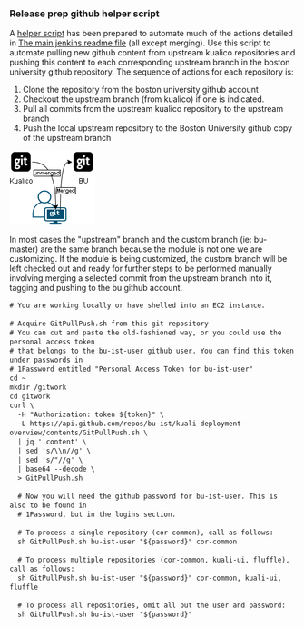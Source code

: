 ### Release prep github helper script

A [helper script](gitPullPush.sh) has been prepared to automate much of the actions detailed in [The main jenkins readme file](Jenkins.md) (all except merging). Use this script to automate pulling new github content from upstream kualico repositories and pushing this content to each corresponding upstream branch in the boston university github repository. The sequence of actions for each repository is:

1. Clone the repository from the boston university github account
2. Checkout the upstream branch (from kualico) if one is indicated.
3. Pull all commits from the upstream kualico repository to the upstream branch
4. Push the local upstream repository to the Boston University github copy of the upstream branch

<img src="images\GitPullPush.png" alt="GitPullPush"/>

In most cases the "upstream" branch and the custom branch (ie: bu-master) are the same branch because the module is not one we are customizing. If the module is being customized, the custom branch will be left checked out and ready for further steps to be performed manually involving merging a selected commit from the upstream branch into it, tagging and pushing to the bu github account.

```
# You are working locally or have shelled into an EC2 instance.

# Acquire GitPullPush.sh from this git repository
# You can cut and paste the old-fashioned way, or you could use the personal access token
# that belongs to the bu-ist-user github user. You can find this token under passwords in
# 1Password entitled "Personal Access Token for bu-ist-user"
cd ~
mkdir /gitwork
cd gitwork
curl \
  -H "Authorization: token ${token}" \
  -L https://api.github.com/repos/bu-ist/kuali-deployment-overview/contents/GitPullPush.sh \
  | jq '.content' \
  | sed 's/\\n//g' \
  | sed 's/"//g' \
  | base64 --decode \
  > GitPullPush.sh
  
  # Now you will need the github password for bu-ist-user. This is also to be found in 
  # 1Password, but in the logins section.
  
  # To process a single repository (cor-common), call as follows:
  sh GitPullPush.sh bu-ist-user "${password}" cor-common
  
  # To process multiple repositories (cor-common, kuali-ui, fluffle), call as follows:
  sh GitPullPush.sh bu-ist-user "${password}" cor-common, kuali-ui, fluffle
  
  # To process all repositories, omit all but the user and password:
  sh GitPullPush.sh bu-ist-user "${password}"
```

